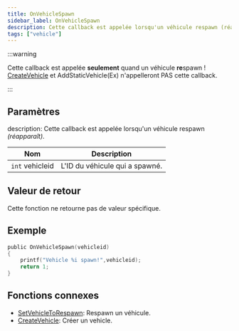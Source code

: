 ```yaml
---
title: OnVehicleSpawn
sidebar_label: OnVehicleSpawn
description: Cette callback est appelée lorsqu'un véhicule respawn (réapparaît).
tags: ["vehicle"]
---
```


:::warning

Cette callback est appelée **seulement** quand un véhicule **re**spawn ! [CreateVehicle](../functions/CreateVehicle) et AddStaticVehicle(Ex) n'appelleront PAS cette callback.

:::

## Paramètres

description: Cette callback est appelée lorsqu'un véhicule respawn _(réapparaît)_.

| Nom             | Description                         |
| --------------- | ----------------------------------- |
| `int` vehicleid | L'ID du véhicule qui a spawné.      |

## Valeur de retour

Cette fonction ne retourne pas de valeur spécifique.

## Exemple

```c
public OnVehicleSpawn(vehicleid)
{
    printf("Vehicle %i spawn!",vehicleid);
    return 1;
}
```

## Fonctions connexes

- [SetVehicleToRespawn](../functions/SetVehicleToRespawn): Respawn un véhicule.
- [CreateVehicle](../functions/CreateVehicle): Créer un vehicle.
